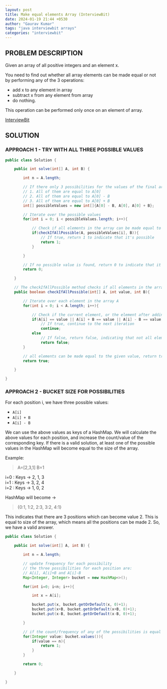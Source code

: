 ```yaml
---
layout: post
title: Make equal elements Array (InterviewBit)
date: 2024-01-19 21:44 +0530
author: "Gaurav Kumar"
tags: "java interviewbit arrays"
categories: "interviewbit"
---
```


## PROBLEM DESCRIPTION

Given an array of all positive integers and an element x.

You need to find out whether all array elements can be made equal or not by performing any of the 3 operations:

- add x to any element in array
- subtract x from any element from array
- do nothing.

This operation can be performed only once on an element of array.

[InterviewBit](https://www.interviewbit.com/problems/make-equal-elements-array/)

## SOLUTION

### APPROACH 1 - TRY WITH ALL THREE POSSIBLE VALUES

```java
public class Solution {

    public int solve(int[] A, int B) {

        int n = A.length;

        // If there only 3 possibilities for the values of the final array
        // 1. All of them are equal to A[0]
        // 2. All of them are equal to A[0] - B
        // 3. All of them are equal to A[0] + B
        int[] possibleValues = new int[]{A[0] - B, A[0], A[0] + B};

        // Iterate over the possible values
        for(int i = 0; i < possibleValues.length; i++){

            // Check if all elements in the array can be made equal to the current possible value using B
            if(checkIfAllPossible(A, possibleValues[i], B)){
                // If true, return 1 to indicate that it's possible
                return 1;
            }

        }

        // If no possible value is found, return 0 to indicate that it's not possible
        return 0;

    }

    // The checkIfAllPossible method checks if all elements in the array can be made equal to the given value
    public boolean checkIfAllPossible(int[] A, int value, int B){

        // Iterate over each element in the array A
        for(int i = 0; i < A.length; i++){

            // Check if the current element, or the element after adding or subtracting B, is equal to the given value
            if(A[i] == value || A[i] + B == value || A[i] - B == value)
                // If true, continue to the next iteration
                continue;
            else
                // If false, return false, indicating that not all elements can be made equal to the given value
                return false;
        }

        // all elements can be made equal to the given value, return true
        return true;

    }

}
```

### APPROACH 2 - BUCKET SIZE FOR POSSIBILITIES

For each position i, we have three possible values:

- `A[i]`
- `A[i] + B`
- `A[i] - B`

We can use the above values as keys of a HashMap. We will calculate the above values for each position, and increase the count/value of the corresponding key. If there is a valid solution, at least one of the possible values in the HashMap will become equal to the size of the array.

Example:

> A=[2,3,1]
> B=1

i=0 : Keys -> 2, 1, 3  
i=1 : Keys -> 3, 2, 4  
i=2 : Keys -> 1, 0, 2

HashMap will become ->

> {0:1, 1:2, 2:3, 3:2, 4:1}

This indicates that there are 3 positions which can become value 2. This is equal to size of the array, which means all the positions can be made 2. So, we have a valid answer.

```java
public class Solution {

    public int solve(int[] A, int B) {

        int n = A.length;

        // update frequency for each possibility
        // the three possibilities for each position are:
        // A[i], A[i]+B and A[i]-B
        Map<Integer, Integer> bucket = new HashMap<>();

        for(int i=0; i<n; i++){

            int x = A[i];

            bucket.put(x, bucket.getOrDefault(x, 0)+1);
            bucket.put(x+B, bucket.getOrDefault(x+B, 0)+1);
            bucket.put(x-B, bucket.getOrDefault(x-B, 0)+1);

        }

        // if the count/frequency of any of the possibilities is equal to size of the array, we have a valid answer
        for(Integer value: bucket.values()){
            if(value == n){
                return 1;
            }
        }

        return 0;

    }

}
```
